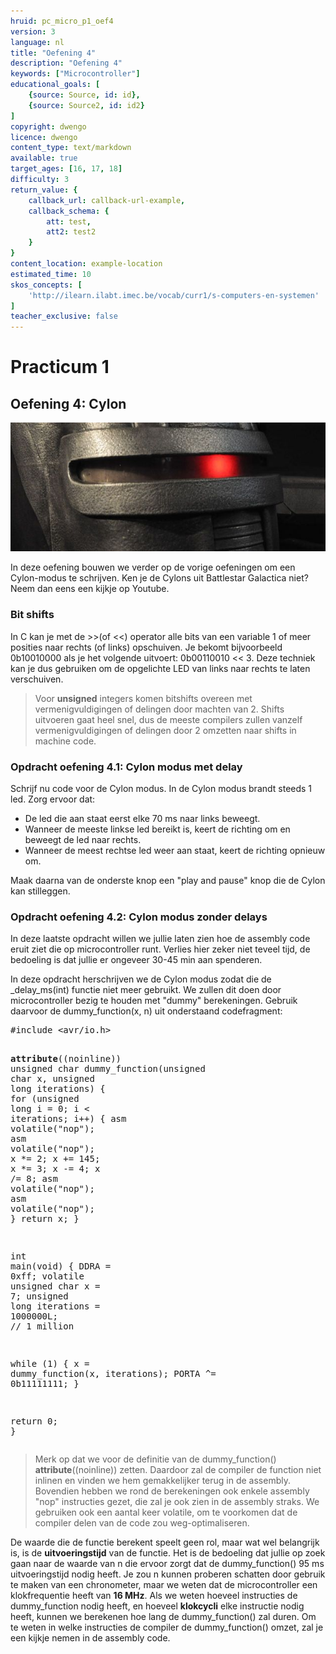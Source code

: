 ```yaml
---
hruid: pc_micro_p1_oef4
version: 3
language: nl
title: "Oefening 4"
description: "Oefening 4"
keywords: ["Microcontroller"]
educational_goals: [
    {source: Source, id: id}, 
    {source: Source2, id: id2}
]
copyright: dwengo
licence: dwengo
content_type: text/markdown
available: true
target_ages: [16, 17, 18]
difficulty: 3
return_value: {
    callback_url: callback-url-example,
    callback_schema: {
        att: test,
        att2: test2
    }
}
content_location: example-location
estimated_time: 10
skos_concepts: [
    'http://ilearn.ilabt.imec.be/vocab/curr1/s-computers-en-systemen'
]
teacher_exclusive: false
---
```

# Practicum 1

## Oefening 4: Cylon

![](embed/cylon.jpg "cylon")

In deze oefening bouwen we verder op de vorige oefeningen om een Cylon-modus te schrijven. Ken je de Cylons uit Battlestar Galactica niet? Neem dan eens een kijkje op Youtube.


### Bit shifts

In C kan je met de >>(of <<) operator alle bits van een variable 1 of meer posities naar rechts (of links) opschuiven. Je bekomt bijvoorbeeld 0b10010000 als je het volgende uitvoert: 0b00110010 << 3. Deze techniek kan je dus gebruiken om de opgelichte LED van links naar rechts te laten verschuiven.

> Voor **unsigned** integers komen bitshifts overeen met vermenigvuldigingen of delingen door machten van 2. Shifts uitvoeren gaat heel snel, dus de meeste compilers zullen vanzelf vermenigvuldigingen of delingen door 2 omzetten naar shifts in machine code.


### Opdracht oefening 4.1: Cylon modus met delay

Schrijf nu code voor de Cylon modus. In de Cylon modus brandt steeds 1 led. Zorg ervoor dat:

* De led die aan staat eerst elke 70 ms naar links beweegt.
* Wanneer de meeste linkse led bereikt is, keert de richting om en beweegt de led naar rechts.
* Wanneer de meest rechtse led weer aan staat, keert de richting opnieuw om.

Maak daarna van de onderste knop een "play and pause" knop die de Cylon kan stilleggen.


### Opdracht oefening 4.2: Cylon modus zonder delays

In deze laatste opdracht willen we jullie laten zien hoe de assembly code eruit ziet die op microcontroller runt. Verlies hier zeker niet teveel tijd, de bedoeling is dat jullie er ongeveer 30-45 min aan spenderen.

In deze opdracht herschrijven we de Cylon modus zodat die de _delay_ms(int) functie niet meer gebruikt. We zullen dit doen door microcontroller bezig te houden met "dummy" berekeningen. Gebruik daarvoor de dummy_function(x, n) uit onderstaand codefragment:

<div class="highlight highlight-source-c">
<pre>#<span class="pl-k">include</span> <span class="pl-s"><span class="pl-pds">&lt;</span>avr/io.h<span class="pl-pds">&gt;</span></span>

<span class="pl-en">__attribute__</span>((noinline)) unsigned char dummy_function(<span class="pl-k">unsigned</span> <span class="pl-k">char</span> x,
                                                       <span class="pl-k">unsigned</span> <span class="pl-k">long</span> iterations) {
  <span class="pl-k">for</span> (<span class="pl-k">unsigned</span> <span class="pl-k">long</span> i = <span class="pl-c1">0</span>; i &lt; iterations; i++) {
    <span class="pl-k">asm</span> <span class="pl-smi">volatile</span>(<span class="pl-s"><span class="pl-pds">"</span>nop<span class="pl-pds">"</span></span>);
    <span class="pl-k">asm</span> <span class="pl-smi">volatile</span>(<span class="pl-s"><span class="pl-pds">"</span>nop<span class="pl-pds">"</span></span>);
    x *= <span class="pl-c1">2</span>;
    x += <span class="pl-c1">145</span>;
    x *= <span class="pl-c1">3</span>;
    x -= <span class="pl-c1">4</span>;
    x /= <span class="pl-c1">8</span>;
    <span class="pl-k">asm</span> <span class="pl-smi">volatile</span>(<span class="pl-s"><span class="pl-pds">"</span>nop<span class="pl-pds">"</span></span>);
    <span class="pl-k">asm</span> <span class="pl-smi">volatile</span>(<span class="pl-s"><span class="pl-pds">"</span>nop<span class="pl-pds">"</span></span>);
  }
  <span class="pl-k">return</span> x;
}

<span class="pl-k">int</span> <span class="pl-en">main</span>(<span class="pl-k">void</span>) {
  DDRA = <span class="pl-c1">0xff</span>;
  <span class="pl-k">volatile</span> <span class="pl-k">unsigned</span> <span class="pl-k">char</span> x = <span class="pl-c1">7</span>;
  <span class="pl-k">unsigned</span> <span class="pl-k">long</span> iterations = <span class="pl-c1">1000000L</span>; <span class="pl-c"><span class="pl-c">//</span> 1 million</span>

  <span class="pl-k">while</span> (<span class="pl-c1">1</span>) {
    x = <span class="pl-c1">dummy_function</span>(x, iterations);
    PORTA ^= <span class="pl-c1">0b11111111</span>;
  }

  <span class="pl-k">return</span> <span class="pl-c1">0</span>;
}</pre>
</div>

> Merk op dat we voor de definitie van de dummy_function() __attribute__((noinline)) zetten. Daardoor zal de compiler de function niet inlinen en vinden we hem gemakkelijker terug in de assembly. Bovendien hebben we rond de berekeningen ook enkele assembly "nop" instructies gezet, die zal je ook zien in de assembly straks. We gebruiken ook een aantal keer volatile, om te voorkomen dat de compiler delen van de code zou weg-optimaliseren.

De waarde die de functie berekent speelt geen rol, maar wat wel belangrijk is, is de **uitvoeringstijd** van de functie. Het is de bedoeling dat jullie op zoek gaan naar de waarde van n die ervoor zorgt dat de dummy_function() 95 ms uitvoeringstijd nodig heeft. Je zou n kunnen proberen schatten door gebruik te maken van een chronometer, maar we weten dat de microcontroller een klokfrequentie heeft van **16 MHz**. Als we weten hoeveel instructies de dummy_function nodig heeft, en hoeveel **klokcycli** elke instructie nodig heeft, kunnen we berekenen hoe lang de dummy_function() zal duren. Om te weten in welke instructies de compiler de dummy_function() omzet, zal je een kijkje nemen in de assembly code.